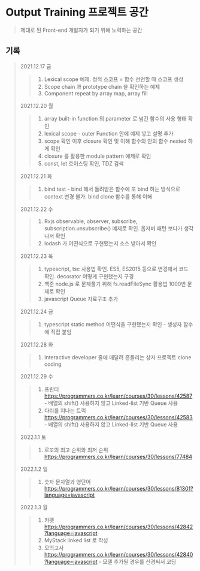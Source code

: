 # Output Training 프로젝트 공간

> 제대로 된 Front-end 개발자가 되기 위해 노력하는 공간

## 기록

> 2021.12.17 금
>
> > 1. Lexical scope 예제. 정적 스코프 = 함수 선언할 때 스코프 생성
> > 2. Scope chain 과 prototype chain 을 확인하는 예제
> > 3. Component repeat by array map, array fill
>
> 2021.12.20 월
>
> > 1. array built-in function 의 parameter 로 넘긴 함수의 사용 형태 확인
> > 2. lexical scope - outer Function 안에 예제 넣고 설명 추가
> > 3. scope 확인 이후 closure 확인 및 이해 함수의 안의 함수 nested 하게 확인
> > 4. closure 를 활용한 module pattern 예제로 확인
> > 5. const, let 호이스팅 확인, TDZ 검색
>
> 2021.12.21 화
>
> > 1. bind test - bind 해서 돌려받은 함수에 또 bind 하는 방식으로 context 변경 불가. bind clone 함수를 통해 이해
>
> 2021.12.22 수
>
> > 1. Rxjs observable, observer, subscribe, subscription.unsubscribe() 예제로 확인. 옵저버 패턴 보다가 생각나서 확인
> > 2. lodash 가 어떤식으로 구현됐는지 소스 받아서 확인
>
> 2021.12.23 목
>
> > 1. typescript, tsc 사용법 확인. ES5, ES2015 등으로 변경해서 코드 확인. decorator 어떻게 구현했는지 구경
> > 2. 백준 node.js 로 문제풀기 위해 fs.readFileSync 활용법 1000번 문제로 확인
> > 3. javascript Queue 자료구조 추가
>
> 2021.12.24 금
>
> > 1. typescript static method 어떤식을 구현됐는지 확인 - 생성자 함수에 직접 붙임
>
> 2021.12.28 화
>
> > 1. Interactive developer 줄에 매달려 흔들리는 상자 프로젝트 clone coding
>
> 2021.12.29 수
>
> > 1. 프린터 https://programmers.co.kr/learn/courses/30/lessons/42587 - 배열의 shift() 사용하지 않고 Linked-list 기반 Queue 사용
> > 2. 다리를 지나는 트럭 https://programmers.co.kr/learn/courses/30/lessons/42583 - 배열의 shift() 사용하지 않고 Linked-list 기반 Queue 사용
>
> 2022.1.1 토
>
> > 1. 로또의 최고 순위와 최저 순위 https://programmers.co.kr/learn/courses/30/lessons/77484
>
> 2022.1.2 일
>
> > 1. 숫자 문자열과 영단어 https://programmers.co.kr/learn/courses/30/lessons/81301?language=javascript
>
> 2022.1.3 월
>
> > 1. 카펫 https://programmers.co.kr/learn/courses/30/lessons/42842?language=javascript
> > 2. MyStack linked list 로 작성
> > 3. 모의고사 https://programmers.co.kr/learn/courses/30/lessons/42840?language=javascript - 모델 추가될 경우를 신경써서 코딩
